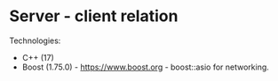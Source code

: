 # Server - client relation

Technologies: 
  - C++ (17)
  - Boost (1.75.0) - https://www.boost.org - boost::asio for networking.
